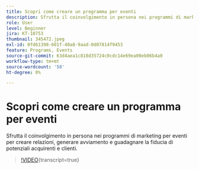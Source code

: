 ```yaml
---
title: Scopri come creare un programma per eventi
description: Sfrutta il coinvolgimento in persona nei programmi di marketing per eventi per creare relazioni, generare avviamento e guadagnare la fiducia di potenziali acquirenti e clienti.
role: User
level: Beginner
jira: KT-10753
thumbnail: 345472.jpeg
exl-id: 0fd61398-601f-40a8-9aad-0d07814f9453
feature: Programs, Events
source-git-commit: 63d4aea1c818d35724c0cdc14e69ea00eb06b4a0
workflow-type: tm+mt
source-wordcount: '58'
ht-degree: 0%

---
```


# Scopri come creare un programma per eventi

Sfrutta il coinvolgimento in persona nei programmi di marketing per eventi per creare relazioni, generare avviamento e guadagnare la fiducia di potenziali acquirenti e clienti.

>[!VIDEO](https://video.tv.adobe.com/v/345472/?quality=12&learn=on){transcript=true}
